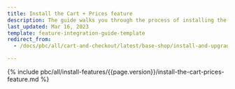 ```yaml
---
title: Install the Cart + Prices feature
description: The guide walks you through the process of installing the Cart and Prices features in your project.
last_updated: Mar 16, 2023
template: feature-integration-guide-template
redirect_from:
  - /docs/pbc/all/cart-and-checkout/latest/base-shop/install-and-upgrade/install-features/install-the-cart-prices-feature.html

---
```


{% include pbc/all/install-features/{{page.version}}/install-the-cart-prices-feature.md %} <!-- To edit, see /_includes/pbc/all/install-features/{{page.version}}/install-the-cart-prices-feature.md -->
